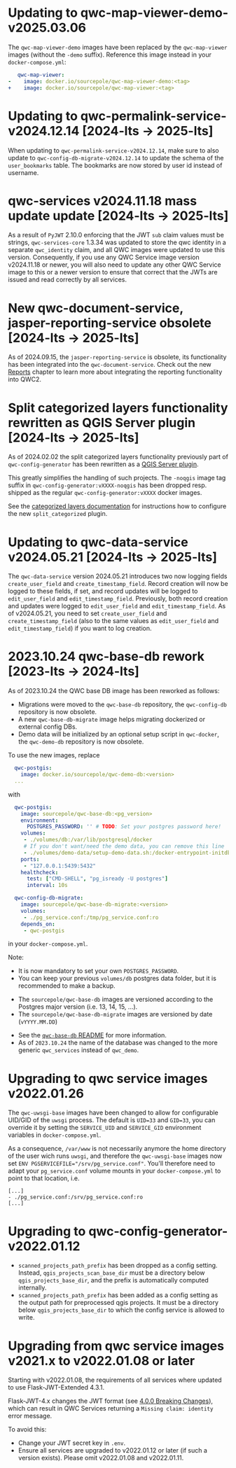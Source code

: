 # Updating to qwc-map-viewer-demo-v2025.03.06

The `qwc-map-viewer-demo` images have been replaced by the `qwc-map-viewer` images (without the `-demo` suffix). Reference this image instead in your `docker-compose.yml`:

```yml
   qwc-map-viewer:
-    image: docker.io/sourcepole/qwc-map-viewer-demo:<tag>
+    image: docker.io/sourcepole/qwc-map-viewer:<tag>
```

# Updating to qwc-permalink-service-v2024.12.14 \[2024-lts &rarr; 2025-lts\]

When updating to `qwc-permalink-service-v2024.12.14`, make sure to also update to `qwc-config-db-migrate-v2024.12.14` to update the schema of the `user_bookmarks` table. The bookmarks are now stored by user id instead of username.

# qwc-services v2024.11.18 mass update update \[2024-lts &rarr; 2025-lts\]

As a result of `PyJWT` 2.10.0 enforcing that the JWT `sub` claim values must be strings, `qwc-services-core` 1.3.34 was updated to store the qwc identity in a separate `qwc_identity` claim, and all QWC images were updated to use this version. Consequently, if you use any QWC Service image version v2024.11.18 or newer, you will also need to update any other QWC Service image to this or a newer version to ensure that correct that the JWTs are issued and read correctly by all services.

# New qwc-document-service, jasper-reporting-service obsolete \[2024-lts &rarr; 2025-lts\]

As of 2024.09.15, the `jasper-reporting-service` is obsolete, its functionality has been integrated into the `qwc-document-service`. Check out the new [Reports](../topics/Reports.md) chapter to learn more about integrating the reporting functionality into QWC2.

# Split categorized layers functionality rewritten as QGIS Server plugin \[2024-lts &rarr; 2025-lts\]

As of 2024.02.02 the split categorized layers functionality previously part of `qwc-config-generator` has been rewritten as a [QGIS Server plugin](https://github.com/qwc-services/qwc-qgis-server-plugins/tree/main/split_categorized).

This greatly simplifies the handling of such projects. The `-noqgis` image tag suffix in `qwc-config-generator:vXXXX-noqgis` has been dropped resp. shipped as the regular `qwc-config-generator:vXXXX` docker images.

See the [categorized layers documentation](https://qwc-services.github.io/master/configuration/ThemesConfiguration/#split-categorized-layers) for instructions how to configure the new `split_categorized` plugin.

# Updating to qwc-data-service v2024.05.21 \[2024-lts &rarr; 2025-lts\]

The `qwc-data-service` version 2024.05.21 introduces two now logging fields `create_user_field` and `create_timestamp_field`. Record creation will now be logged to these fields, if set, and record updates will be logged to `edit_user_field` and `edit_timestamp_field`. Previously, both record creation and updates were logged to `edit_user_field` and `edit_timestamp_field`. As of v2024.05.21, you need to set `create_user_field` and `create_timestamp_field` (also to the same values as `edit_user_field` and `edit_timestamp_field`) if you want to log creation.

# 2023.10.24 qwc-base-db rework \[2023-lts &rarr; 2024-lts\]

As of 2023.10.24 the QWC base DB image has been reworked as follows:

* Migrations were moved to the `qwc-base-db` repository, the `qwc-config-db` repository is now obsolete.
* A new `qwc-base-db-migrate` image helps migrating dockerized or external config DBs.
* Demo data will be initialized by an optional setup script in `qwc-docker`, the `qwc-demo-db` repository is now obsolete.

To use the new images, replace

```yml
  qwc-postgis:
    image: docker.io/sourcepole/qwc-demo-db:<version>
  ...
```

with

```yml
  qwc-postgis:
    image: sourcepole/qwc-base-db:<pg_version>
    environment:
      POSTGRES_PASSWORD: '' # TODO: Set your postgres password here!
    volumes:
     - ./volumes/db:/var/lib/postgresql/docker
     # If you don't want/need the demo data, you can remove this line
     - ./volumes/demo-data/setup-demo-data.sh:/docker-entrypoint-initdb.d/2_setup-demo-data.sh
    ports:
     - "127.0.0.1:5439:5432"
    healthcheck:
      test: ["CMD-SHELL", "pg_isready -U postgres"]
      interval: 10s

  qwc-config-db-migrate:
    image: sourcepole/qwc-base-db-migrate:<version>
    volumes:
     - ./pg_service.conf:/tmp/pg_service.conf:ro
    depends_on:
     - qwc-postgis
```

in your `docker-compose.yml`.

Note:

- It is now mandatory to set your own `POSTGRES_PASSWORD`.
- You can keep your previous `volumes/db` postgres data folder, but it is recommended to make a backup.
* The `sourcepole/qwc-base-db` images are versioned according to the Postgres major version (i.e. 13, 14, 15, ...).
* The `sourcepole/qwc-base-db-migrate` images are versioned by date (`vYYYY.MM.DD`)
- See the [`qwc-base-db` README](https://github.com/qwc-services/qwc-base-db) for more information.
- As of `2023.10.24` the name of the database was changed to the more generic `qwc_services` instead of `qwc_demo`.

# Upgrading to qwc service images v2022.01.26

The `qwc-uwsgi-base` images have been changed to allow for configurable UID/GID of the `uwsgi` process. The default is `UID=33` and `GID=33`, you can override it by setting the `SERVICE_UID` and `SERVICE_GID` environment variables in `docker-compose.yml`.

As a consequence, `/var/www` is not necessarily anymore the home directory of the user wich runs `uwsgi`, and therefore the `qwc-uwsgi-base` images now set `ENV PGSERVICEFILE="/srv/pg_service.conf"`. You'll therefore need to adapt your `pg_service.conf` volume mounts in your `docker-compose.yml` to point to that location, i.e.

    [...]
    - ./pg_service.conf:/srv/pg_service.conf:ro
    [...]

# Upgrading to qwc-config-generator-v2022.01.12

- `scanned_projects_path_prefix` has been dropped as a config setting. Instead, `qgis_projects_scan_base_dir` must be a directory below `qgis_projects_base_dir`, and the prefix is automatically computed internally.
- `scanned_projects_path_prefix` has been added as a config setting as the output path for preprocessed qgis projects. It must be a directory below `qgis_projects_base_dir` to which the config service is allowed to write.

# Upgrading from qwc service images v2021.x to v2022.01.08 or later

Starting with v2022.01.08, the requirements of all services where updated to use Flask-JWT-Extended 4.3.1.

Flask-JWT-4.x changes the JWT format (see [4.0.0 Breaking Changes](https://flask-jwt-extended.readthedocs.io/en/stable/v4_upgrade_guide.html#encoded-jwt-changes-important)), which can result in QWC Services returning a `Missing claim: identity` error message.

To avoid this:
* Change your JWT secret key in `.env`.
* Ensure all services are upgraded to v2022.01.12 or later (if such a version exists). Please omit v2022.01.08 and v2022.01.11.
